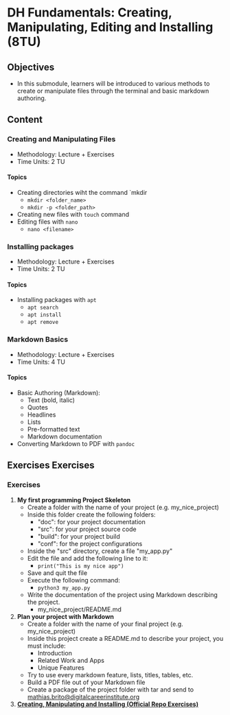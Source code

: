 # DH Fundamentals: Creating, Manipulating, Editing and Installing (8TU)

## Objectives

-  In this submodule, learners will be introduced to various methods to create or manipulate files through the terminal and basic markdown authoring.


## Content

### Creating and Manipulating Files

- Methodology: Lecture + Exercises
- Time Units: 2 TU

#### Topics

- Creating directories wiht the command `mkdir
   - `mkdir <folder_name>`
   - `mkdir -p <folder_path>`
- Creating new files with `touch` command
- Editing files with `nano`
   - `nano <filename>`

### Installing packages

- Methodology: Lecture + Exercises
- Time Units: 2 TU

#### Topics

- Installing packages with `apt`
  - `apt search`
  - `apt install`
  - `apt remove`

### Markdown Basics

- Methodology: Lecture + Exercises
- Time Units: 4 TU

#### Topics
  - Basic Authoring (Markdown):
    - Text (bold, italic)
    - Quotes
    - Headlines
    - Lists
    - Pre-formatted text
    - Markdown documentation
  - Converting Markdown to PDF with `pandoc`

## Exercises Exercises

### Exercises

1. **My first programming Project Skeleton**
    - Create a folder with the name of your project (e.g. my_nice_project)
    - Inside this folder create the following folders:
      - "doc": for your project documentation
      - "src": for your project source code
      - "build": for your project build
      - "conf": for the project configurations
    - Inside the "src" directory, create a file "my_app.py"
    - Edit the file and add the following line to it:
      - `print("This is my nice app")`
    - Save and quit the file
    - Execute the following command:
      - `python3 my_app.py`
    - Write the documentation of the project using Markdown
      describing the project.
      - my_nice_project/README.md
2. **Plan your project with Markdown**
    - Create a folder with the name of your final project (e.g. my_nice_project)
    - Inside this project create a README.md to describe your project, you must include:
        - Introduction
        - Related Work and Apps
        - Unique Features
    - Try to use every markdown feature, lists, titles, tables, etc.
    - Build a PDF file out of your Markdown file
    - Create a package of the project folder with tar and send to mathias.brito@digitalcareerinstitute.org
3. **[Creating, Manipulating and Installing (Official Repo Exercises)](https://github.com/dci-python-course/content-materials/tree/9e00f5dfae07c6ebe0c877c61a44771e654f3094/exercises/1_Fundamentals/1.3_Creating-Manipulating-and-Installing)**
